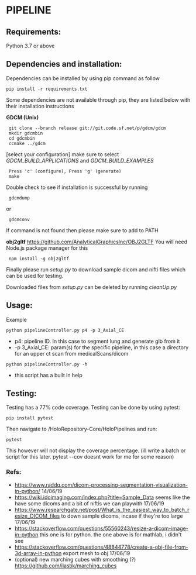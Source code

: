 # PIPELINE

## Requirements:
Python 3.7 or above

## Dependencies and installation:
Dependencies can be installed by using pip command as follow
```
pip install -r requirements.txt
```

Some dependencies are not available through pip, they are listed below with their installation instructions

**GDCM (Unix)**
```
 git clone --branch release git://git.code.sf.net/p/gdcm/gdcm
 mkdir gdcmbin
 cd gdcmbin
 ccmake ../gdcm
```
   [select your configuration] make sure to select *GDCM_BUILD_APPLICATIONS* and *GDCM_BUILD_EXAMPLES*
```
 Press 'c' (configure), Press 'g' (generate)
 make
```
Double check to see if installation is successful by running
```
 gdcmdump
```
or
```
 gdcmconv
```
If command is not found then please make sure to add to PATH

**obj2gltf**  https://github.com/AnalyticalGraphicsInc/OBJ2GLTF
You will need Node.js package manager for this
```
 npm install -g obj2gltf
```

Finally please run *setup.py* to download sample dicom and nifti files which can be used for testing.

Downloaded files from *setup.py* can be deleted by running *cleanUp.py*

## Usage:
Example
```
python pipelineController.py p4 -p 3_Axial_CE
```
- p4: pipeline ID. In this case to segment lung and generate glb from it
- -p 3_Axial_CE: param(s) for the specific pipeline, in this case a directory for an upper ct scan from medicalScans/dicom

```
python pipelineController.py -h
```
- this script has a built in help

## Testing:
Testing has a 77% code coverage. Testing can be done by using pytest:
```
pip install pytest
```
Then navigate to /HoloRepository-Core/HoloPipelines and run:
```
pytest
```
This however will not display the coverage percentage. (ill write a batch or script for this later. pytest --cov doesnt work for me for some reason)

### Refs:
- https://www.raddq.com/dicom-processing-segmentation-visualization-in-python/      14/06/19
- https://wiki.idoimaging.com/index.php?title=Sample_Data   seems like the have some dicoms and a bit of niftis we can playwith    17/06/19
- https://www.researchgate.net/post/What_is_the_easiest_way_to_batch_resize_DICOM_files to down sample dicoms, incase if they're too large  17/06/19
- https://stackoverflow.com/questions/55560243/resize-a-dicom-image-in-python      this one is for python. the one above is for mathlab, i didn't see
- https://stackoverflow.com/questions/48844778/create-a-obj-file-from-3d-array-in-python   export mesh to obj   17/06/19
- (optional) new marching cubes with smoothing (?) https://github.com/ilastik/marching_cubes
